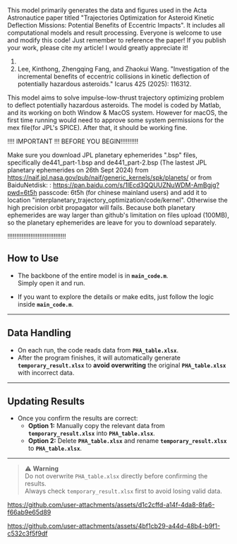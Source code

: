 This model primarily generates the data and figures used in the Acta Astronautice paper titled "Trajectories Optimization for Asteroid Kinetic Deflection Missions: Potential Benefits of Eccentric Impacts". It includes all computational models and result processing. Everyone is welcome to use and modify this code! Just remember to reference the paper! If you publish your work, please cite my article! I would greatly appreciate it!

1.
2.   Lee, Kinthong, Zhengqing Fang, and Zhaokui Wang. "Investigation of the incremental benefits of eccentric collisions in kinetic deflection of potentially hazardous asteroids." Icarus 425 (2025): 116312.
   
This model aims to solve impulse-low-thrust trajectory optimizing problem to deflect potentially hazardous asteroids. The model is coded by Matlab, and its working on both Window & MacOS system.
However for macOS, the first time running would need to approve some system permissions for the mex file(for JPL's SPICE). After that, it should be working fine.

!!!!  IMPORTANT !!! BEFORE YOU BEGIN!!!!!!!!!!

Make sure you download JPL planetary ephemerides ".bsp" files, specifically de441_part-1.bsp and de441_part-2.bsp (The lastest JPL planetary ephemerides on 26th Sept 2024) from https://naif.jpl.nasa.gov/pub/naif/generic_kernels/spk/planets/ or from BaiduNetdisk: : https://pan.baidu.com/s/1lEcd3QQUUZNuWDM-AmBgjg?pwd=6t5h passcode: 6t5h (for chinese mainland users) and add it to location "interplanetary_trajectory_optimization/code/kernel". Otherwise the high precision orbit propagator will fails. Because both planetary ephemerides are way larger than github's limitation on files upload (100MB), so the planetary ephemerides are leave for you to download separately.

!!!!!!!!!!!!!!!!!!!!!!!!!!!!!!!!!

## How to Use

- The backbone of the entire model is in **`main_code.m`**.  
  Simply open it and run.

- If you want to explore the details or make edits, just follow the logic inside **`main_code.m`**.

---

## Data Handling

- On each run, the code reads data from **`PHA_table.xlsx`**.  
- After the program finishes, it will automatically generate **`temporary_result.xlsx`** to **avoid overwriting** the original **`PHA_table.xlsx`** with incorrect data.

---

## Updating Results

- Once you confirm the results are correct:
  - **Option 1:** Manually copy the relevant data from **`temporary_result.xlsx`** into **`PHA_table.xlsx`**.  
  - **Option 2:** Delete **`PHA_table.xlsx`** and rename **`temporary_result.xlsx`** to **`PHA_table.xlsx`**.

---

> ⚠️ **Warning**  
> Do not overwrite `PHA_table.xlsx` directly before confirming the results.  
> Always check `temporary_result.xlsx` first to avoid losing valid data.

https://github.com/user-attachments/assets/d1c2cffd-a14f-4da8-8fa6-f66ab9e65d89

https://github.com/user-attachments/assets/4bf1cb29-a44d-48b4-b9f1-c532c3f5f9df

